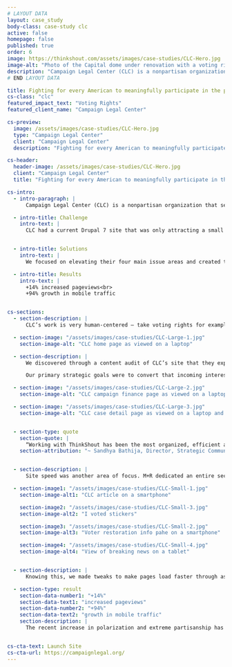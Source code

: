 ```yaml
---
# LAYOUT DATA
layout: case_study
body-class: case-study clc
active: false
homepage: false
published: true
order: 6
image: https://thinkshout.com/assets/images/case-studies/CLC-Hero.jpg
image-alt: "Photo of the Capital dome under renovation with a voting rights sign in the foreground"
description: "Campaign Legal Center (CLC) is a nonpartisan organization that seeks to protect our democracy by fighting for the right of all Americans to participate in our political process."
# END LAYOUT DATA

title: Fighting for every American to meaningfully participate in the political process
cs-class: "clc"
featured_impact_text: "Voting Rights"
featured_client_name: "Campaign Legal Center"

cs-preview:
  image: /assets/images/case-studies/CLC-Hero.jpg
  type: "Campaign Legal Center"
  client: "Campaign Legal Center"
  description: "Fighting for every American to meaningfully participate in the political process."

cs-header:
  header-image: /assets/images/case-studies/CLC-Hero.jpg
  client: "Campaign Legal Center"
  title: "Fighting for every American to meaningfully participate in the political process."

cs-intro:
  - intro-paragraph: |
      Campaign Legal Center (CLC) is a nonpartisan organization that seeks to protect our democracy by fighting for the right of all Americans to participate in our political process. They work to protect voting rights, ensure fair elections, and fight for campaign finance reform. They do this by working with legislators to craft laws, demanding enforcement of election laws and regulations, and by litigating when necessary.

  - intro-title: Challenge
    intro-text: |
      CLC had a current Drupal 7 site that was only attracting a small audience (lawyers and researchers). Their insider approach to their content meant it was framed in parallel to their organizational structure. They needed to connect their professional clout to the stories that win over readers who come across the site for the first time.


  - intro-title: Solutions
    intro-text: |
      We focused on elevating their four main issue areas and created timely, rich media that is responsive to issues and stories of the day. Along those same lines, we designed content-specific calls to action tied to traffic spikes from news stories aimed at converting that traffic into larger and more diverse constituency.

  - intro-title: Results
    intro-text: |
      +14% increased pageviews<br>
      +94% growth in mobile traffic


cs-sections:
  - section-description: |
      CLC’s work is very human-centered — take voting rights for example. Voting is so core to the democratic process. It’s an incredibly personal action, and one that strikes an emotional chord with many people no matter what side of the aisle you’re on. The old site was virtually faceless, which didn’t fit the on-the-ground work CLC does, making it difficult for visitors to truly connect with the work.

  - section-image: "/assets/images/case-studies/CLC-Large-1.jpg"
    section-image-alt: "CLC home page as viewed on a laptop"

  - section-description: |
      We discovered through a content audit of CLC’s site that they experienced dramatic pageview spikes to articles and press releases that had been shared by influencers, but those spikes didn’t translate into engagement, leading to a missed opportunity to cultivate long-term relationships with visitors.

      Our primary strategic goals were to convert that incoming interest into loyalty, and use those relationships to influence lawmakers and shape the narrative around participation in the democratic process.

  - section-image: "/assets/images/case-studies/CLC-Large-2.jpg"
    section-image-alt: "CLC campaign finance page as viewed on a laptop"

  - section-image: "/assets/images/case-studies/CLC-Large-3.jpg"
    section-image-alt: "CLC case detail page as viewed on a laptop and a smartphone"


  - section-type: quote
    section-quote: |
      “Working with ThinkShout has been the most organized, efficient and thoughtful experience I have ever had with a vendor. We are so excited about our new site!”
    section-attribution: "~ Sandhya Bathija, Director, Strategic Communications"


  - section-description: |
      Site speed was another area of focus. M+R dedicated an entire section of their [2018 Benchmarks study](https://mrbenchmarks.com/#!/speed) to site speed, saying that “a one-second delay in page load time can lead to an 11% decrease in traffic, and significantly fewer conversions.” A drop in traffic like that isn’t something to gamble with if you’re a nonprofit dependent upon conversions.

  - section-image1: "/assets/images/case-studies/CLC-Small-1.jpg"
    section-image-alt1: "CLC article on a smartphone"

    section-image2: "/assets/images/case-studies/CLC-Small-3.jpg"
    section-image-alt2: "I voted stickers"

    section-image3: "/assets/images/case-studies/CLC-Small-2.jpg"
    section-image-alt3: "Voter restoration info pahe on a smartphone"

    section-image4: "/assets/images/case-studies/CLC-Small-4.jpg"
    section-image-alt4: "View of breaking news on a tablet"


  - section-description: |
      Knowing this, we made tweaks to make pages load faster through asynchronous loading of some items, using every caching option available to us–including Pantheon’s advanced page cache. We also made sure all images were scaled to a reasonable size. Conducting basic load testing ensured that CLC can handle a large amount of traffic, which is vital when they’re mentioned in the news or receive national coverage.

  - section-type: result
    section-data-number1: "+14%"
    section-data-text1: "increased pageviews"
    section-data-number2: "+94%"
    section-data-text2: "growth in mobile traffic"
    section-description: |
      The recent increase in polarization and extreme partisanship has made CLC’s work more relevant than ever. Work that as recently as a few years ago might have remained the specialized focus of researchers and legal minds is now must-read content for people on any side of the aisle. The launch of their beautiful, engaging new site has paid immediate dividends with increased time on site and pages per visit, which is a trend we expect to see increase as their newsworthy stories — on everything from Supreme Court gerrymandering cases to government ethics and campaign finance — reach a broader audience across every channel.


cs-cta-text: Launch Site
cs-cta-url: https://campaignlegal.org/
---
```

